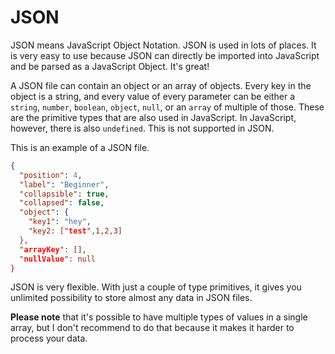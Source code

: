 # JSON

JSON means JavaScript Object Notation. JSON is used in lots of places. It is very easy to use because JSON can directly be imported into JavaScript and be parsed as a JavaScript Object. It's great!

A JSON file can contain an object or an array of objects. Every key in the object is a string, and every value of every parameter can be either a `string`, `number`, `boolean`, `object`, `null`, or an `array` of multiple of those. These are the primitive types that are also used in JavaScript. In JavaScript, however, there is also `undefined`. This is not supported in JSON.

This is an example of a JSON file.

```json
{
  "position": 4,
  "label": "Beginner",
  "collapsible": true,
  "collapsed": false,
  "object": {
    "key1": "hey",
    "key2: ["test",1,2,3]
  },
  "arrayKey": [],
  "nullValue": null
}
```

JSON is very flexible. With just a couple of type primitives, it gives you unlimited possibility to store almost any data in JSON files.

**Please note** that it's possible to have multiple types of values in a single array, but I don't recommend to do that because it makes it harder to process your data.
